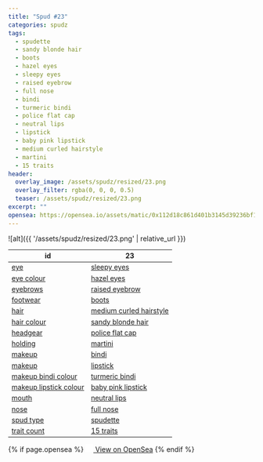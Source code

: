 ```yaml
---
title: "Spud #23"
categories: spudz
tags:
  - spudette
  - sandy blonde hair
  - boots
  - hazel eyes
  - sleepy eyes
  - raised eyebrow
  - full nose
  - bindi
  - turmeric bindi
  - police flat cap
  - neutral lips
  - lipstick
  - baby pink lipstick
  - medium curled hairstyle
  - martini
  - 15 traits
header:
  overlay_image: /assets/spudz/resized/23.png
  overlay_filter: rgba(0, 0, 0, 0.5)
  teaser: /assets/spudz/resized/23.png
excerpt: ""
opensea: https://opensea.io/assets/matic/0x112d18c861d401b3145d39236bf149f01e18beed/23
---
```

![alt]({{ '/assets/spudz/resized/23.png' | relative_url }})

| id | 23 |
|-|-|
| <a href="/traits/eye/#trait-type">eye</a> | <a href="/traits/eye/sleepy-eyes/1/#trait">sleepy eyes</a> |
| <a href="/traits/eye-colour/#trait-type">eye colour</a> | <a href="/traits/eye-colour/hazel-eyes/1/#trait">hazel eyes</a> |
| <a href="/traits/eyebrows/#trait-type">eyebrows</a> | <a href="/traits/eyebrows/raised-eyebrow/1/#trait">raised eyebrow</a> |
| <a href="/traits/footwear/#trait-type">footwear</a> | <a href="/traits/footwear/boots/1/#trait">boots</a> |
| <a href="/traits/hair/#trait-type">hair</a> | <a href="/traits/hair/medium-curled-hairstyle/1/#trait">medium curled hairstyle</a> |
| <a href="/traits/hair-colour/#trait-type">hair colour</a> | <a href="/traits/hair-colour/sandy-blonde-hair/1/#trait">sandy blonde hair</a> |
| <a href="/traits/headgear/#trait-type">headgear</a> | <a href="/traits/headgear/police-flat-cap/1/#trait">police flat cap</a> |
| <a href="/traits/holding/#trait-type">holding</a> | <a href="/traits/holding/martini/1/#trait">martini</a> |
| <a href="/traits/makeup/#trait-type">makeup</a> | <a href="/traits/makeup/bindi/1/#trait">bindi</a> |
| <a href="/traits/makeup/#trait-type">makeup</a> | <a href="/traits/makeup/lipstick/1/#trait">lipstick</a> |
| <a href="/traits/makeup-bindi-colour/#trait-type">makeup bindi colour</a> | <a href="/traits/makeup-bindi-colour/turmeric-bindi/1/#trait">turmeric bindi</a> |
| <a href="/traits/makeup-lipstick-colour/#trait-type">makeup lipstick colour</a> | <a href="/traits/makeup-lipstick-colour/baby-pink-lipstick/1/#trait">baby pink lipstick</a> |
| <a href="/traits/mouth/#trait-type">mouth</a> | <a href="/traits/mouth/neutral-lips/1/#trait">neutral lips</a> |
| <a href="/traits/nose/#trait-type">nose</a> | <a href="/traits/nose/full-nose/1/#trait">full nose</a> |
| <a href="/traits/spud-type/#trait-type">spud type</a> | <a href="/traits/spud-type/spudette/1/#trait">spudette</a> |
| <a href="/traits/trait-count/#trait-type">trait count</a> | <a href="/traits/trait-count/15-traits/1/#trait">15 traits</a> |

{% if page.opensea %}
<a href="{{page.opensea}}" class="btn btn--info" onclick="window.open(this.href, '_blank'); return false;"><img src="/assets/images/opensea.svg" width="16px"><span>  View on OpenSea</span></a>
{% endif %}
